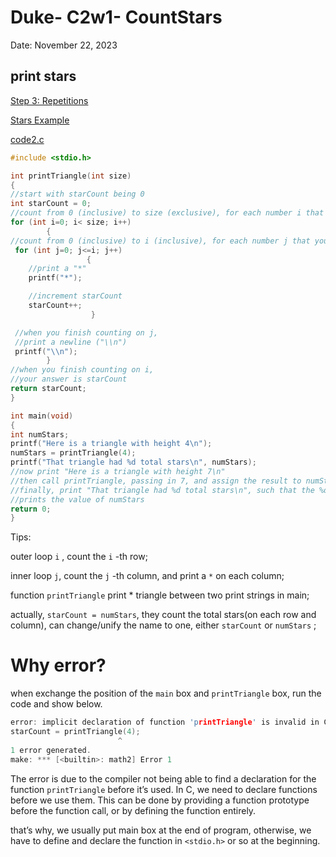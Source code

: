 # Duke- C2w1- CountStars

Date: November 22, 2023

## print stars

[Step 3: Repetitions](https://www.coursera.org/learn/writing-running-fixing-code/supplement/aS4L3/step-3-repetitions)

[Stars Example](https://www.coursera.org/learn/writing-running-fixing-code/supplement/UCjM3/stars-example)

[code2.c](Duke-%20C2w1-%20CountStars%20b19ed18d41a449d18873f682a429db0d/code2.c)

```c
#include <stdio.h>

int printTriangle(int size)
{
//start with starCount being 0
int starCount = 0;
//count from 0 (inclusive) to size (exclusive), for each number i that you count
for (int i=0; i< size; i++)
		{ 
//count from 0 (inclusive) to i (inclusive), for each number j that you count
 for (int j=0; j<=i; j++)
				 {
    //print a "*"
    printf("*");

    //increment starCount
    starCount++;
				  }

 //when you finish counting on j,
 //print a newline ("\\n")
 printf("\\n");
		}
//when you finish counting on i,
//your answer is starCount
return starCount;
}

int main(void)
{
int numStars;
printf("Here is a triangle with height 4\n");
numStars = printTriangle(4);
printf("That triangle had %d total stars\n", numStars);
//now print "Here is a triangle with height 7\n"
//then call printTriangle, passing in 7, and assign the result to numStars
//finally, print "That triangle had %d total stars\n", such that the %d
//prints the value of numStars
return 0;
}
```

Tips:

outer loop `i` , count the `i` -th row;

inner loop `j`, count the `j` -th column, and print a `*` on each column;

function `printTriangle` print * triangle between two print strings in main;

actually, `starCount = numStars`, they count the total stars(on each row and column), can change/unify the name to one, either `starCount` or `numStars` ;

# Why error?

when exchange the position of the `main` box and `printTriangle` box, run the code and show below. 

```c
error: implicit declaration of function 'printTriangle' is invalid in C99 [-Werror,-Wimplicit-function-declaration]
starCount = printTriangle(4);
						^
1 error generated.
make: *** [<builtin>: math2] Error 1
```

The error is due to the compiler not being able to find a declaration for the function `printTriangle` before it’s used. In C, we need to declare functions before we use them. This can be done by providing a function prototype before the function call, or by defining the function entirely. 

that’s why, we usually put main box at the end of program, otherwise, we have to define and declare the function in `<stdio.h>` or so at the beginning.